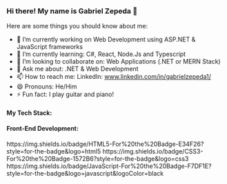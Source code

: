 ### Hi there! My name is Gabriel Zepeda 👋

Here are some things you should know about me:

- 🔭 I’m currently working on Web Development using ASP.NET & JavaScript frameworks
- 🌱 I’m currently learning: C#, React, Node.Js and Typescript
- 👯 I’m looking to collaborate on: Web Applications (.NET or MERN Stack)
- 💬 Ask me about: .NET & Web Development
- 📫 How to reach me: LinkedIn: www.linkedin.com/in/gabrielzepeda1/
- 😄 Pronouns: He/Him
- ⚡ Fun fact: I play guitar and piano! 


<h4>My Tech Stack:</h4>

<h4>Front-End Development: </h4>
<p>
 https://img.shields.io/badge/HTML5-For%20the%20Badge-E34F26?style=for-the-badge&logo=html5
 https://img.shields.io/badge/CSS3-For%20the%20Badge-1572B6?style=for-the-badge&logo=css3
 https://img.shields.io/badge/JavaScript-For%20the%20Badge-F7DF1E?style=for-the-badge&logo=javascript&logoColor=black
</p>
